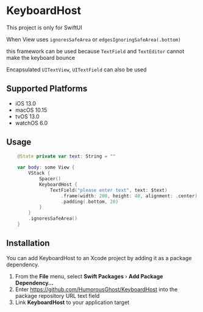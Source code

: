 # KeyboardHost

This project is only for SwiftUI

When View uses `ignoresSafeArea` or `edgesIgnoringSafeArea(.bottom)`

this framework can be used because `TextField` and `TextEditor` cannot make the keyboard bounce

Encapsulated `UITextView`, `UITextField` can also be used

## Supported Platforms

* iOS 13.0
* macOS 10.15
* tvOS 13.0
* watchOS 6.0

## Usage

```swift
    @State private var text: String = ""
    
    var body: some View {
        VStack {
            Spacer()
            KeyboardHost {
                TextField("please enter text", text: $text)
                    .frame(width: 200, height: 40, alignment: .center)
                    .padding(.bottom, 20)
            }
        }
        .ignoresSafeArea()
    }
```

## Installation

You can add KeyboardHost to an Xcode project by adding it as a package dependency.

1. From the **File** menu, select **Swift Packages** › **Add Package Dependency…**
2. Enter https://github.com/HumorousGhost/KeyboardHost into the package repository URL text field
3. Link **KeyboardHost** to your application target
